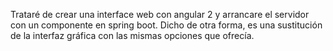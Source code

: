 Trataré de crear una interface web con angular 2 y arrancare el servidor con un componente en spring boot. Dicho de otra forma, es una sustitución de la interfaz gráfica con las mismas opciones que ofrecía.